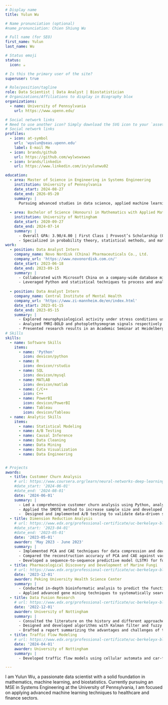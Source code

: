 ```yaml
---
# Display name
title: Yulun Wu

# Name pronunciation (optional)
#name_pronunciation: Chien Shiung Wu

# Full name (for SEO)
first_name: Yulun
last_name: Wu

# Status emoji
status:
  icon: ☕️

# Is this the primary user of the site?
superuser: true

# Role/position/tagline
role: Data Scientist | Data Analyst | Biostatistician 
# Organizations/Affiliations to display in Biography blox
organizations:
  - name: University of Pennsylvania
    url: https://www.upenn.edu/

# Social network links
# Need to use another icon? Simply download the SVG icon to your `assets/media/icons/` folder.
# Social network links
profiles:
  - icon: at-symbol
    url: 'wyulun@seas.upenn.edu'
    label: E-mail Me
  - icon: brands/github
    url: https://github.com/wylwswswws
  - icon: brands/linkedin
    url: https://www.linkedin.com/in/yulunwu02

education:
  - area: Master of Science in Engineering in Systems Engineering
    institution: University of Pennsylvania
    date_start: 2024-08-27
    date_end: 2026-05-20
    summary: |
      Pursuing advanced studies in data science, applied machine learning, and statistical modeling. 
      
  - area: Bachelor of Science (Honours) in Mathematics with Applied Mathematics
    institution: University of Nottingham
    date_start: 2020-09-27
    date_end: 2024-07-14
    summary: |
      - Overall GPA: 3.90/4.00 | First Class | Provost’s Scholarship (06/2021)
      - Specialized in probability theory, statistical methods, and mathematical modeling. 
work:
  - position: Data Analyst Intern
    company_name: Novo Nordisk (China) Pharmaceuticals Co., Ltd.
    company_url: 'https://www.novonordisk.com.cn/'
    date_start: 2023-06-18
    date_end: 2023-09-15
    summary: |
      - Collaborated with Microsoft China on a company-wide database migration project, consolidating five databases into one. Analyzed data flow, optimized SQL queries for enhanced efficiency, and contributed to the development of over 20 user requirement specifications.
      - Leveraged Python and statistical techniques to process and analyze historical sales promotion data for pharmaceuticals. Developed time series models to provide insights for optimizing future promotions and recommending budget allocations. 
      
  - position: Data Analyst Intern
    company_name: Central Institute of Mental Health
    company_url: 'https://www.zi-mannheim.de/en/index.html'
    date_start: 2023-01-15
    date_end: 2023-05-15
    summary: |
      - Explored neurophysiological activity under stress conditions using a neuropsychological paradigm and combining functional MRI and heart rate signal (in collaboration with the Max Planck Institute of Psychiatry). 
      - Analyzed fMRI-BOLD and photoplethysmogram signals respectively utilizing generalized linear models (GLM) and wabp algorithm in MATLAB and found brain regions’ interaction with the autonomic nervous system under stress. 
      - Presented research results in an Academic Seminar at Heidelberg University to 20 scholars and researchers and prepared a poster for an international conference; Expect to publish the research findings in high-impact international journals. 
# Skills
skills:
  - name: Software Skills
    items:
      - name: 'Python'
        icon: devicon/python
      - name: R
        icon: devicon/rstudio
      - name: SQL
        icon: devicon/mysql
      - name: MATLAB
        icon: devicon/matlab
      - name: C/C++
        icon: C++
      - name: PowerBI
        icon: devicon/PowerBI
      - name: Tableau
        icon: devicon/Tableau
  - name: Analytic Skills
    items:
      - name: Statistical Modeling
      - name: A/B Testing
      - name: Causal Inference
      - name: Data Cleaning
      - name: Data Mining
      - name: Data Visualization
      - name: Data Engineering


# Projects
awards:
  - title: Customer Churn Analysis 
    # url: https://www.coursera.org/learn/neural-networks-deep-learning
    #date_start: '2024-06-01'
    #date_end: '2024-08-01'
    date: '2024-06-01'
    summary: |
      - Led a comprehensive customer churn analysis using Python, analyzing data from over 7,000 customer records to identify key factors influencing churn rates. 
      - Applied the SMOTE method to increase sample size and developed multiple classification models (Logistic Regression, Random Forest, XGBoost) to predict potential customer churn. Achieved an accuracy of 0.9 using XGBoost and created SHAP value charts to explain the model. 
      -  Designed and implemented A/B testing to validate data-driven strategies for reducing customer churn, comparing pre- and post-intervention churn rates to measure the effectiveness of the campaign. 
  - title: Dimension Reduction Analysis
    # url: https://www.edx.org/professional-certificate/uc-berkeleyx-blockchain-fundamentals
    #date_start: '2023-04-01'
    #date_end: '2023-05-01'
    date: '2023-05-01' 
    awarder: 'May 2023 - June 2023'
    summary: |
      - Implemented PCA and CAE techniques for data compression and decompression on 48 videos with different initial conditions related to Reduced Order Modeling & Video Prediction. 
      - Compared the reconstruction accuracy of PCA and CAE against various dimensions of the reduced space and found better accuracy for larger dimensions using CAE and for smaller dimensions using PCA. 
      - Developed a sequence-to-sequence predictive model (LSTM) for four timesteps in the reduced space and achieved a 92% accuracy rate in decoding predicted results in the full space
  - title: Pharmacological Discovery and Development of Marine Fungi
    # url: https://www.edx.org/professional-certificate/uc-berkeleyx-blockchain-fundamentals
    date: '2023-12-01'
    awarder: Peking University Health Science Center
    summary: |
      - Conducted in-depth bioinformatic analysis to predict the function of biosynthetic gene clusters in marine fungi, adding in the identification of novel bioactive compounds. 
      - Applied advanced gene mining techniques to systematically search for potential pharmaceutical candidates, contributing to the discovery of marine-derived natural products with therapeutic potential. 
  - title: Data Fusion Research
    # url: https://www.edx.org/professional-certificate/uc-berkeleyx-blockchain-fundamentals
    date: '2022-12-01'
    awarder: University of Nottingham
    summary: |
      - Consulted the literature on the history and different approaches to data fusion and identified key trends and advancements. 
      - Designed and developed algorithms with Kalman filter and fuzzy logic using C++ for data fusion. 
      - Drafted a report summarizing the advantages and challenges of the approaches of data fusion in the project and shared it with the entire research group for further discussion and collaboration. 
  - title: Traffic Flow Modeling
    # url: https://www.edx.org/professional-certificate/uc-berkeleyx-blockchain-fundamentals
    date: '2024-04-01'
    awarder: University of Nottingham
    summary: |
      - Developed traffic flow models using cellular automata and car-following approaches. Simulated the behavior of vehicles under varying traffic densities and driver reaction times.

---
```


I am Yulun Wu, a passionate data scientist with a solid foundation in mathematics, machine learning, and biostatistics. Currently pursuing an MSE in Systems Engineering at the University of Pennsylvania, I am focused on applying advanced machine learning techniques to healthcare and finance sectors. 
